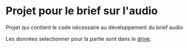 # Projet pour le brief sur l'audio

Projet qui contient le code nécessaire au développement du brief audio

Les données selectionner pour la partie sont dans le [drive](https://drive.google.com/drive/u/0/folders/1WXsKOWB_L__z4OJpCVbRremKmiygYvKU).
